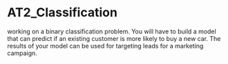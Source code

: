 # AT2_Classification
working on a binary classification problem. You will have to build a model that can predict if an existing customer is more likely to buy a new car. The results of your model can be used for targeting leads for a marketing campaign.
